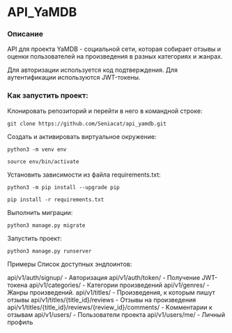 
# API_YaMDB

### Описание
API для проекта YaMDB - социальной сети, которая собирает отзывы и оценки пользователей на произведения в разных категориях и жанрах.

Для авторизации используется код подтверждения.
Для аутентификации используются JWT-токены. 

### Как запустить проект:
Клонировать репозиторий и перейти в него в командной строке:

```
git clone https://github.com/Seniacat/api_yamdb.git
```

Cоздать и активировать виртуальное окружение:

```
python3 -m venv env
```
```
source env/bin/activate
```
Установить зависимости из файла requirements.txt:
```
python3 -m pip install --upgrade pip
```
```
pip install -r requirements.txt
```

Выполнить миграции:
```
python3 manage.py migrate
```
Запустить проект:
```
python3 manage.py runserver
```
Примеры
Список доступных эндпоинтов:

api/v1/auth/signup/ - Авторизация
api/v1/auth/token/ - Получение JWT-токена
api/v1/categories/ -  Категории произведений
api/v1/genres/ - Жанры произведений.
api/v1/titles/ - Произведения, к которым пишут отзывы
api/v1/titles/{title_id}/reviews - Oтзывы на произведения
api/v1/titles/{title_id}/reviews/{review_id}/comments/ - Kомментарии к отзывам
api/v1/users/ - Пользователи проекта
api/v1/users/me/ - Личный профиль
